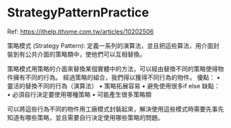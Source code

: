 # StrategyPatternPractice
Ref: https://ithelp.ithome.com.tw/articles/10202506

策略模式 (Strategy Pattern):
定義一系列的演算法，並且把這些算法，用介面封裝到有公共介面的策略類中，使他們可以互相替換。

策略模式用策略的介面來替換某個實體中的方法，可以經由替換不同的策略使得物件擁有不同的行為。
經過策略的組合，我們得以獲得不同行為的物件。
優點：
•	靈活的替換不同的行為（演算法）
•	策略拓展容易
•	避免使用很多if else
缺點：
•	必須自行決定要使用哪種策略
•	可能產生很多策略類

可以將這些行為不同的物件用工廠模式封裝起來，解決使用這些模式時需要先事先知道有哪些策略，並且需要自行決定使用哪些策略的問題。
